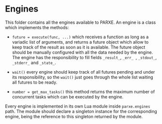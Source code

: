 # Engines

This folder contains all the engines available to PARXE. An engine is a class
which implements the methods:

- `future = execute(func, ...)` which receives a function as long as a variadic
  list of arguments, and returns a future object which allow to keep track of
  the result as soon as it is available. The future object should be manually
  configured with all the data needed by the engine. The engine has the
  responsibility to fill fields `_result_`, `_err_ `, `_stdout_`, `_stderr_` and
  `_state_`.


- `wait()` every engine should keep track of all futures pending and under its
  responsibility, so the `wait()` just goes through the whole list waiting
  all futures to be ready.

- `number = get_max_tasks()` this method returns the maximum number of
  concurrent tasks which can be executed by the engine.

Every engine is implemented in its own Lua module inside `parxe.engines` path.
The module should declare a singleton instance for the corresponding engine,
being the reference to this singleton returned by the module.
